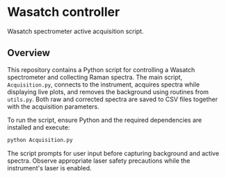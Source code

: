 # Wasatch controller
Wasatch spectrometer active acquisition script.

## Overview

This repository contains a Python script for controlling a Wasatch spectrometer and collecting Raman spectra. The main script, `Acquisition.py`, connects to the instrument, acquires spectra while displaying live plots, and removes the background using routines from `utils.py`. Both raw and corrected spectra are saved to CSV files together with the acquisition parameters.

To run the script, ensure Python and the required dependencies are installed and execute:

```bash
python Acquisition.py
```

The script prompts for user input before capturing background and active spectra. Observe appropriate laser safety precautions while the instrument's laser is enabled.

